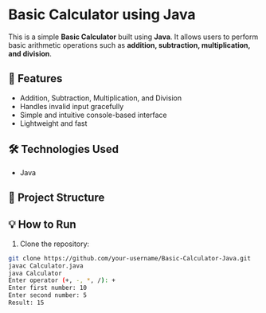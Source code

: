# Basic Calculator using Java

This is a simple **Basic Calculator** built using **Java**. It allows users to perform basic arithmetic operations such as **addition, subtraction, multiplication, and division**.

## 🚀 Features
- Addition, Subtraction, Multiplication, and Division  
- Handles invalid input gracefully  
- Simple and intuitive console-based interface  
- Lightweight and fast  

## 🛠️ Technologies Used
- Java  

## 📂 Project Structure

## 💡 How to Run
1. Clone the repository:  
```bash
git clone https://github.com/your-username/Basic-Calculator-Java.git
javac Calculator.java
java Calculator 
Enter operator (+, -, *, /): +
Enter first number: 10  
Enter second number: 5  
Result: 15
